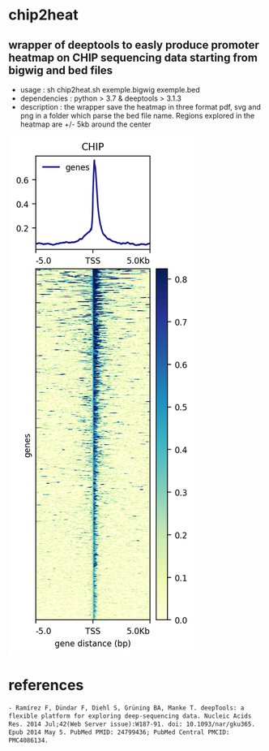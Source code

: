 # chip2heat

## wrapper of deeptools to easly produce promoter heatmap on CHIP sequencing data starting from bigwig and bed files
- usage : sh chip2heat.sh exemple.bigwig exemple.bed
- dependencies : python > 3.7 & deeptools > 3.1.3
- description : the wrapper save the heatmap in three format pdf, svg and png in a folder which parse the bed file name. Regions explored in the heatmap are +/- 5kb around the center


![image](https://github.com/cdesterke/chip2heat/blob/master/output.png)

# references

    - Ramírez F, Dündar F, Diehl S, Grüning BA, Manke T. deepTools: a flexible platform for exploring deep-sequencing data. Nucleic Acids Res. 2014 Jul;42(Web Server issue):W187-91. doi: 10.1093/nar/gku365. Epub 2014 May 5. PubMed PMID: 24799436; PubMed Central PMCID: PMC4086134.

